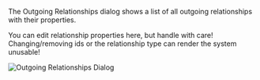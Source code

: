 The Outgoing Relationships dialog shows a list of all outgoing relationships with their properties.

<p class="warning">You can edit relationship properties here, but handle with care! Changing/removing ids or the relationship type can render the system unusable!</p>

<img src="/outgoing_rels.png_thumb_300x193" class="zoomable" alt="Outgoing Relationships Dialog" />

